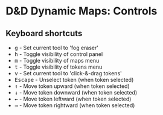 # D&D Dynamic Maps: Controls

## Keyboard shortcuts

* <kbd>g</kbd> - Set current tool to 'fog eraser'
* <kbd>h</kbd> - Toggle visibility of control panel
* <kbd>m</kbd> - Toggle visibility of maps menu
* <kbd>t</kbd> - Toggle visibility of tokens menu
* <kbd>v</kbd> - Set current tool to 'click-&-drag tokens'
* <kbd>Escape</kbd> - Unselect token (when token selected)
* <kbd>&uarr;</kbd> - Move token upward (when token selected)
* <kbd>&darr;</kbd> - Move token downward (when token selected)
* <kbd>&larr;</kbd> - Move token leftward (when token selected)
* <kbd>&rarr;</kbd> - Move token rightward (when token selected)
